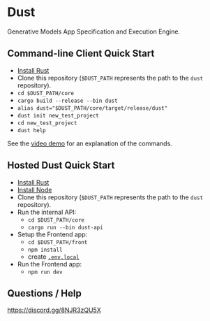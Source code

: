 # Dust

Generative Models App Specification and Execution Engine.

## Command-line Client Quick Start

- [Install Rust](https://www.rust-lang.org/tools/install)
- Clone this repository (`$DUST_PATH` represents the path to the `dust` repository).
- `cd $DUST_PATH/core`
- `cargo build --release --bin dust`
- `alias dust="$DUST_PATH/core/target/release/dust"`
- `dust init new_test_project`
- `cd new_test_project`
- `dust help`

See the [video demo](https://demo.dust.tt) for an explanation of the commands.

## Hosted Dust Quick Start

- [Install Rust](https://www.rust-lang.org/tools/install)
- [Install Node](https://nodejs.org/en/download/)
- Clone this repository (`$DUST_PATH` represents the path to the `dust` repository).
- Run the internal API:
  - `cd $DUST_PATH/core`
  - `cargo run --bin dust-api`
- Setup the Frontend app:
  - `cd $DUST_PATH/front`
  - `npm install`
  - create [`.env.local`](https://discord.com/channels/1021427834230673428/1021427834725609516/1029374475378098227)
- Run the Frontend app:
  - `npm run dev`

## Questions / Help

https://discord.gg/8NJR3zQU5X
